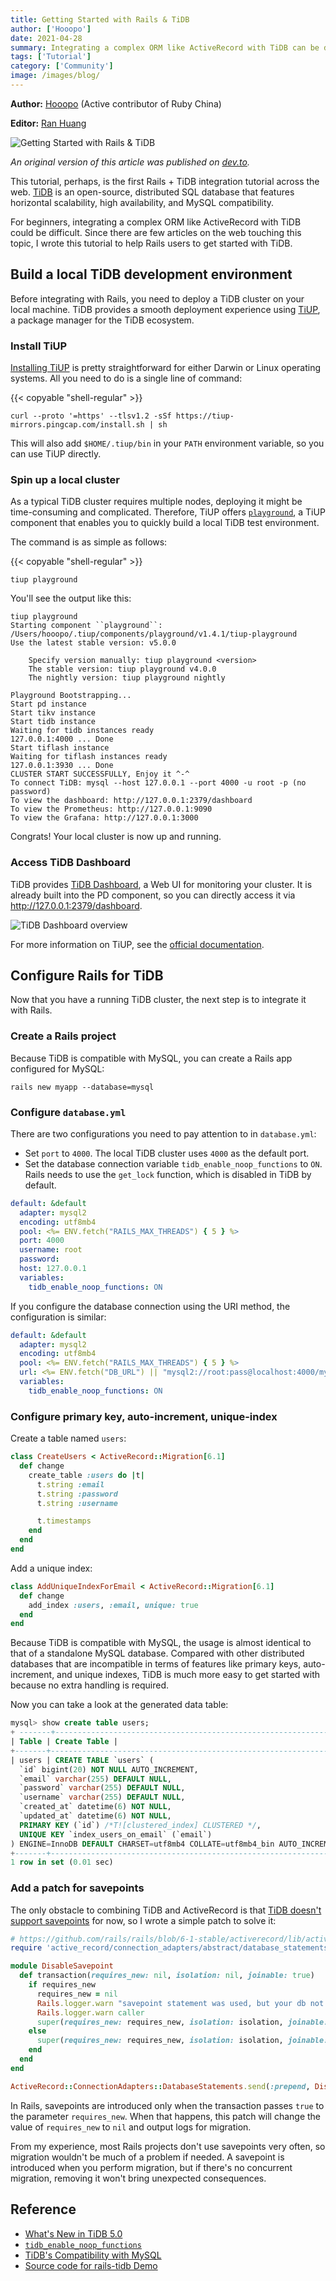 ```yaml
---
title: Getting Started with Rails & TiDB
author: ['Hooopo']
date: 2021-04-28
summary: Integrating a complex ORM like ActiveRecord with TiDB can be difficult. This tutorial helps you get started with TiDB and Rails.
tags: ['Tutorial']
category: ['Community']
image: /images/blog/
---
```


**Author:** [Hooopo](https://github.com/hooopo) (Active contributor of Ruby China)

**Editor:** [Ran Huang](https://github.com/ran-huang)

![Getting Started with Rails & TiDB](media/)

*An original version of this article was published on [dev.to](https://dev.to/hooopo/getting-started-with-rails-tidb-4pni).*

This tutorial, perhaps, is the first Rails + TiDB integration tutorial across the web. [TiDB](https://pingcap.com/products/tidb) is an open-source, distributed SQL database that features horizontal scalability, high availability, and MySQL compatibility.

For beginners, integrating a complex ORM like ActiveRecord with TiDB could be difficult. Since there are few articles on the web touching this topic, I wrote this tutorial to help Rails users to get started with TiDB.

## Build a local TiDB development environment

Before integrating with Rails, you need to deploy a TiDB cluster on your local machine. TiDB provides a smooth deployment experience using [TiUP](https://docs.pingcap.com/tidb/dev/tiup-overview), a package manager for the TiDB ecosystem.

### Install TiUP

[Installing TiUP](https://docs.pingcap.com/tidb/dev/tiup-overview#install-tiup) is pretty straightforward for either Darwin or Linux operating systems. All you need to do is a single line of command:

{{< copyable "shell-regular" >}}

```shell
curl --proto '=https' --tlsv1.2 -sSf https://tiup-mirrors.pingcap.com/install.sh | sh
```

This will also add `$HOME/.tiup/bin` in your `PATH` environment variable, so you can use TiUP directly.

### Spin up a local cluster

As a typical TiDB cluster requires multiple nodes, deploying it might be time-consuming and complicated. Therefore, TiUP offers [`playground`](https://docs.pingcap.com/tidb/dev/tiup-playground), a TiUP component that enables you to quickly build a local TiDB test environment.

The command is as simple as follows:

{{< copyable "shell-regular" >}}

```shell
tiup playground
```

You'll see the output like this:

```
tiup playground
Starting component ``playground``: /Users/hooopo/.tiup/components/playground/v1.4.1/tiup-playground
Use the latest stable version: v5.0.0

    Specify version manually: tiup playground <version>
    The stable version: tiup playground v4.0.0
    The nightly version: tiup playground nightly

Playground Bootstrapping...
Start pd instance
Start tikv instance
Start tidb instance
Waiting for tidb instances ready
127.0.0.1:4000 ... Done
Start tiflash instance
Waiting for tiflash instances ready
127.0.0.1:3930 ... Done
CLUSTER START SUCCESSFULLY, Enjoy it ^-^
To connect TiDB: mysql --host 127.0.0.1 --port 4000 -u root -p (no password)
To view the dashboard: http://127.0.0.1:2379/dashboard
To view the Prometheus: http://127.0.0.1:9090
To view the Grafana: http://127.0.0.1:3000
```

Congrats! Your local cluster is now up and running.

### Access TiDB Dashboard

TiDB provides [TiDB Dashboard](https://docs.pingcap.com/tidb/dev/dashboard-intro), a Web UI for monitoring your cluster. It is already built into the PD component, so you can directly access it via <http://127.0.0.1:2379/dashboard>.

![TiDB Dashboard overview](media/rails-and-tidb-access-tidb-dashboard.jpg)

For more information on TiUP, see the [official documentation](https://docs.pingcap.com/tidb/stable/tiup-overview).

## Configure Rails for TiDB

Now that you have a running TiDB cluster, the next step is to integrate it with Rails.

### Create a Rails project

Because TiDB is compatible with MySQL, you can create a Rails app configured for MySQL:

```shell
rails new myapp --database=mysql
```

### Configure `database.yml`

There are two configurations you need to pay attention to in `database.yml`:

- Set `port` to `4000`. The local TiDB cluster uses `4000` as the default port.
- Set the database connection variable `tidb_enable_noop_functions` to `ON`. Rails needs to use the `get_lock` function, which is disabled in TiDB by default.

```yaml
default: &default
  adapter: mysql2
  encoding: utf8mb4
  pool: <%= ENV.fetch("RAILS_MAX_THREADS") { 5 } %>
  port: 4000
  username: root
  password:
  host: 127.0.0.1
  variables:
    tidb_enable_noop_functions: ON
```

If you configure the database connection using the URI method, the configuration is similar:

```yaml
default: &default
  adapter: mysql2
  encoding: utf8mb4
  pool: <%= ENV.fetch("RAILS_MAX_THREADS") { 5 } %>
  url: <%= ENV.fetch("DB_URL") || "mysql2://root:pass@localhost:4000/myapp" %>
  variables:
    tidb_enable_noop_functions: ON
```

### Configure primary key, auto-increment, unique-index

Create a table named `users`:

```ruby
class CreateUsers < ActiveRecord::Migration[6.1]
  def change
    create_table :users do |t|
      t.string :email
      t.string :password
      t.string :username

      t.timestamps
    end
  end
end
```

Add a unique index:

```ruby
class AddUniqueIndexForEmail < ActiveRecord::Migration[6.1]
  def change
    add_index :users, :email, unique: true
  end
end
```

Because TiDB is compatible with MySQL, the usage is almost identical to that of a standalone MySQL database. Compared with other distributed databases that are incompatible in terms of features like primary keys, auto-increment, and unique indexes, TiDB is much more easy to get started with because no extra handling is required.

Now you can take a look at the generated data table:

```sql
mysql> show create table users;
+ -------+------------------------------------------------------------------------------------------------------------------------- ---------------------------------------------------------------------------------------------------------------------------------- ---------------------------------------------------------------------------------------------------------------------------------- -------------------------------------------------------------+
| Table | Create Table |
+-------+------------------------------------------------------------------------------------------------------------------------- ---------------------------------------------------------------------------------------------------------------------------------- ---------------------------------------------------------------------------------------------------------------------------------- -------------------------------------------------------------+
| users | CREATE TABLE `users` (
  `id` bigint(20) NOT NULL AUTO_INCREMENT,
  `email` varchar(255) DEFAULT NULL,
  `password` varchar(255) DEFAULT NULL,
  `username` varchar(255) DEFAULT NULL,
  `created_at` datetime(6) NOT NULL,
  `updated_at` datetime(6) NOT NULL,
  PRIMARY KEY (`id`) /*T![clustered_index] CLUSTERED */,
  UNIQUE KEY `index_users_on_email` (`email`)
) ENGINE=InnoDB DEFAULT CHARSET=utf8mb4 COLLATE=utf8mb4_bin AUTO_INCREMENT=30001 |
+-------+------------------------------------------------------------------------------------------------------------------------- ---------------------------------------------------------------------------------------------------------------------------------- ---------------------------------------------------------------------------------------------------------------------------------- -------------------------------------------------------------+
1 row in set (0.01 sec)
```

### Add a patch for savepoints

The only obstacle to combining TiDB and ActiveRecord is that [TiDB doesn't support savepoints](https://github.com/pingcap/tidb/issues/6840) for now, so I wrote a simple patch to solve it:

```ruby
# https://github.com/rails/rails/blob/6-1-stable/activerecord/lib/active_record/connection_adapters/abstract/database_statements.rb#L313
require 'active_record/connection_adapters/abstract/database_statements.rb'

module DisableSavepoint
  def transaction(requires_new: nil, isolation: nil, joinable: true)
    if requires_new
      requires_new = nil
      Rails.logger.warn "savepoint statement was used, but your db not support, ignored savepoint."
      Rails.logger.warn caller
      super(requires_new: requires_new, isolation: isolation, joinable: joinable)
    else
      super(requires_new: requires_new, isolation: isolation, joinable: joinable)
    end
  end
end

ActiveRecord::ConnectionAdapters::DatabaseStatements.send(:prepend, DisableSavepoint)
```

In Rails, savepoints are introduced only when the transaction passes `true` to the parameter `requires_new`. When that happens, this patch will change the value of `requires_new` to `nil` and output logs for migration.

From my experience, most Rails projects don't use savepoints very often, so migration wouldn't be much of a problem if needed. A savepoint is introduced when you perform migration, but if there's no concurrent migration, removing it won't bring unexpected consequences.

## Reference

* [What's New in TiDB 5.0](https://docs.pingcap.com/tidb/stable/release-5.0.0)
* [`tidb_enable_noop_functions`](https://docs.pingcap.com/tidb/stable/system-variables#tidb_enable_noop_functions-new-in-v40)
* [TiDB's Compatibility with MySQL](https://docs.pingcap.com/tidb/stable/mysql-compatibility)
* [Source code for rails-tidb Demo](https://github.com/hooopo/rails-tidb)
